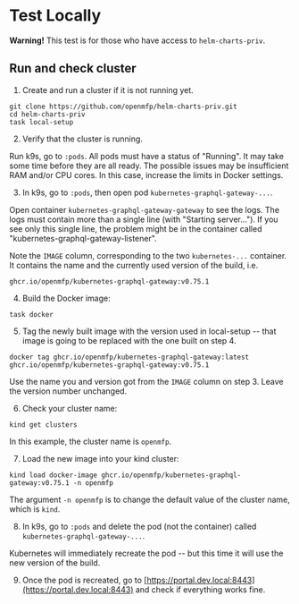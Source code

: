 # Test Locally

**Warning!** This test is for those who have access to `helm-charts-priv`.

## Run and check cluster

1. Create and run a cluster if it is not running yet.

```shell
git clone https://github.com/openmfp/helm-charts-priv.git
cd helm-charts-priv
task local-setup
```

2. Verify that the cluster is running.

Run k9s, go to `:pods`. All pods must have a status of "Running".
It may take some time before they are all ready. The possible issues may be insufficient RAM and/or CPU cores. In this case, increase the limits in Docker settings.

3. In k9s, go to `:pods`, then open pod `kubernetes-graphql-gateway-...`.

Open container `kubernetes-graphql-gateway-gateway` to see the logs.
The logs must contain more than a single line (with "Starting server...").
If you see only this single line, the problem might be in the container called "kubernetes-graphql-gateway-listener".

Note the `IMAGE` column, corresponding to the two `kubernetes-...` container. It contains the name and the currently used version of the build, i.e.
```
ghcr.io/openmfp/kubernetes-graphql-gateway:v0.75.1
```

4. Build the Docker image:
```shell
task docker
```

5. Tag the newly built image with the version used in local-setup -- that image is going to be replaced with the one built on step 4.
```shell
docker tag ghcr.io/openmfp/kubernetes-graphql-gateway:latest ghcr.io/openmfp/kubernetes-graphql-gateway:v0.75.1
```
Use the name you and version got from the `IMAGE` column on step 3. Leave the version number unchanged.

6. Check your cluster name:
```shell
kind get clusters
```
In this example, the cluster name is `openmfp`.

7. Load the new image into your kind cluster:
```shell
kind load docker-image ghcr.io/openmfp/kubernetes-graphql-gateway:v0.75.1 -n openmfp
```
The argument `-n openmfp` is to change the default value of the cluster name, which is `kind`.

8. In k9s, go to `:pods` and delete the pod (not the container) called `kubernetes-graphql-gateway-...`.

Kubernetes will immediately recreate the pod -- but this time it will use the new version of the build.

9. Once the pod is recreated, go to [https://portal.dev.local:8443](https://portal.dev.local:8443)
and check if everything works fine.
